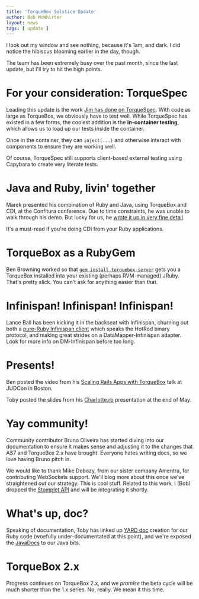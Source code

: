 ```yaml
---
title: 'TorqueBox Solstice Update'
author: Bob McWhirter
layout: news
tags: [ update ]
---
```


I look out my window and see nothing, because it's 1am, and dark.  I did notice the
hibiscus blooming earlier in the day, though.

The team has been extremely busy over the past month, since the last update, but I'll try
to hit the high points.

# For your consideration: TorqueSpec

Leading this update is the work [Jim has done on TorqueSpec](/news/2011/06/17/introducing-torquespec/).  With code as 
large as TorqueBox, we obviously have to test well. While TorqueSpec has existed in a few forms, the coolest addition
is the **in-container testing**, which allows us to load up our tests inside the container.

Once in the container, they can `inject(...)` and otherwise interact with components to ensure
they are working well.  

Of course, TorqueSpec still supports client-based external testing using Capybara to create
very literate tests.

# Java and Ruby, livin' together

Marek presented his combination of Ruby and Java, using TorqueBox and CDI, at the Confitura
conference.  Due to time constraints, he was unable to walk through his demo.  But lucky for us,
he [wrote it up in very fine detail](/news/2011/06/13/torquebox-a-javaists-tutorial-on-messaging-services-and-cdi-in-ruby/).  

It's a must-read if you're doing CDI from your Ruby applications.

# TorqueBox as a RubyGem

Ben Browning worked so that [`gem install torquebox-server`](/news/2011/06/10/torquebox-gem/) gets you a TorqueBox installed
into your existing (perhaps RVM-managed) JRuby.  That's pretty slick.  You can't ask for
anything easier than that.

# Infinispan! Infinispan! Infinispan!

Lance Ball has been kicking it in the backseat with Infinispan, churning out both a
[pure-Ruby Infinispan client](/news/2011/06/08/infinispan-ruby-client/) which speaks the 
HotRod binary protocol, and making great strides on a DataMapper-Infinispan adapter.  Look for more 
info on DM-Infinispan before too long.

# Presents!

Ben posted the video from his [Scaling Rails Apps with TorqueBox](/news/2011/06/14/scaling-rails-with-torquebox-video/)
talk at JUDCon in Boston.

Toby posted the slides from his [Charlotte.rb](/news/2011/05/25/charlotterb-preso/) presentation at the end
of May.

# Yay community!

Community contributor Bruno Oliveira has started diving into our documentation to ensure it makes 
sense and adjusting it to the changes that AS7 and TorqueBox 2.x have brought.  Everyone hates writing
docs, so we love having Bruno pitch in.

We would like to thank Mike Dobozy, from our sister company Amentra, for contributing WebSockets support.  We'll blog more 
about this once we've straightened out our strategy.  This is cool stuff.  Related to this work,
I (Bob) dropped the [Stomplet API](http://stilts.projectodd.org/stomplet/) and will be integrating
it shortly.

# What's up, doc?

Speaking of documentation, Toby has linked up [YARD doc](http://torquebox.org/2x/builds/LATEST/yardocs/) creation for 
our Ruby code (woefully under-documentated at this point), and we're exposed the [JavaDocs](http://torquebox.org/2x/builds/LATEST/javadocs/) 
to our Java bits.

# TorqueBox 2.x

Progress continues on TorqueBox 2.x, and we *promise* the beta cycle will be much shorter than the
1.x series.  No, really. We mean it this time.

